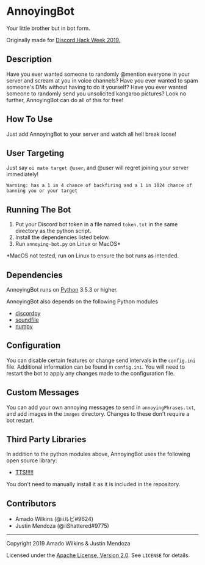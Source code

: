 # AnnoyingBot
Your little brother but in bot form.

Originally made for [Discord Hack Week 2019.](https://blog.discordapp.com/discord-community-hack-week-build-and-create-alongside-us-6b2a7b7bba33)

## Description
Have you ever wanted someone to randomly @mention everyone in your server and scream at you in voice channels? Have you ever wanted to spam someone's DMs without having to do it yourself? Have you ever wanted someone to randomly send you unsolicited kangaroo pictures? Look no further, AnnoyingBot can do all of this for free!

## How To Use
Just add AnnoyingBot to your server and watch all hell break loose!

## User Targeting
Just say `oi mate target @user`, and @user will regret joining your server immediately! 

`Warning: has a 1 in 4 chance of backfiring and a 1 in 1024 chance of banning you or your target`

## Running The Bot
1. Put your Discord bot token in a file named `token.txt` in the same directory as the python script.
2. Install the dependencies listed below.
3. Run `annoying-bot.py` on Linux or MacOS*

*MacOS not tested, run on Linux to ensure the bot runs as intended.

## Dependencies
AnnoyingBot runs on [Python](https://www.python.org/) 3.5.3 or higher.

AnnoyingBot also depends on the following Python modules
- [discordpy](https://github.com/Rapptz/discord.py)
- [soundfile](https://github.com/bastibe/SoundFile)
- [numpy](https://www.numpy.org/)

## Configuration
You can disable certain features or change send intervals in the `config.ini` file. Additional information can be found in `config.ini`. You will need to restart the bot to apply any changes made to the configuration file.

## Custom Messages
You can add your own annoying messages to send in `annoyingPhrases.txt`, and add images in the `images` directory. Changes to these don't require a bot restart.

## Third Party Libraries
In addition to the python modules above, AnnoyingBot uses the following open source library:
- [TTS!!!!!](https://github.com/Epicalert/tts-followed-by-5-exclamation-marks)

You don't need to manually install it as it is included in the repository.

## Contributors
- Amado Wilkins (@iiルビ#9624)
- Justin Mendoza (@iiShattered#9775)

---
Copyright 2019 Amado Wilkins & Justin Mendoza

Licensed under the [Apache License, Version 2.0](http://www.apache.org/licenses/LICENSE-2.0). See `LICENSE` for details.